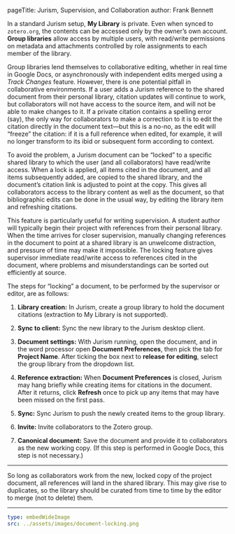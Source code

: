 pageTitle: Jurism, Supervision, and Collaboration
author: Frank Bennett

In a standard Jurism setup, **My Library** is private. Even when
synced to ``zotero.org``, the contents can be accessed only by the
owner’s own account. **Group libraries** allow access by multiple
users, with read/write permissions on metadata and attachments
controlled by role assignments to each member of the library.

Group libraries lend themselves to collaborative editing, whether in
real time in Google Docs, or asynchronously with independent edits
merged using a *Track Changes* feature. However, there is one
potential pitfall in collaborative environments. If a user adds a
Jurism reference to the shared document from their personal library,
citation updates will continue to work, but collaborators will not
have access to the source item, and will not be able to make changes
to it. If a private citation contains a spelling error (say), the only
way for collaborators to make a correction to it is to edit the
citation directly in the document text—but this is a no-no, as the
edit will “freeze” the citation: if it is a full reference when
edited, for example, it will no longer transform to its ibid or
subsequent form according to context.

To avoid the problem, a Jurism document can be “locked” to a specific
shared library to which the user (and all collaborators) have
read/write access. When a lock is applied, all items cited in the
document, and all items subsequently added, are copied to the
shared library, and the document’s citation link is adjusted to
point at the copy. This gives all collaborators access to the
library content as well as the document, so that bibliographic
edits can be done in the usual way, by editing the library item
and refreshing citations.

This feature is particularly useful for writing supervision. A student
author will typically begin their project with references from their
personal library. When the time arrives for closer supervision,
manually changing references in the document to point at a shared
library is an unwelcome distraction, and pressure of time may make it
impossible. The locking feature gives supervisor immediate read/write
access to references cited in the document, where problems and
misunderstandings can be sorted out efficiently at source.

The steps for “locking” a document, to be performed by the supervisor
or editor, are as follows:

1. **Library creation:** In Jurism, create a group library to hold
   the document citations (extraction to My Library is not supported).

2. **Sync to client:** Sync the new library to the Jurism desktop
   client.

3. **Document settings:** With Jurism running, open the document, and
   in the word processor open **Document Preferences**, then pick the
   tab for **Project Name**. After ticking the box next to **release
   for editing**, select the group library from the dropdown list.

4. **Reference extraction:** When **Document Preferences** is closed,
   Jurism may hang briefly while creating items for citations in the
   document.  After it returns, click **Refresh** once to pick up any
   items that may have been missed on the first pass.

5. **Sync:** Sync Jurism to push the newly created items to the group library.

6. **Invite:** Invite collaborators to the Zotero group.

7. **Canonical document:** Save the document and provide it to collaborators as the new working copy.
   (If this step is performed in Google Docs, this step is not necessary.)

---------------------------

So long as collaborators work from the new, locked copy of the project
document, all references will land in the shared library. This may give
rise to duplicates, so the library should be curated from time to time
by the editor to merge (not to delete) them.

----------------------



``` yaml
type: embedWideImage
src: ../assets/images/document-locking.png
```


